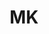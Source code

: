 ---
title: MK
categories:
- radio
- digital
- press
tags:
- artist
position: 2
image: 
is-featured:
is-front: 
website:
facebook: https://www.facebook.com/theofficialMK
twitter:
instagram:
spotify:
soundcloud:
youtube:
apple:
layout: client
---